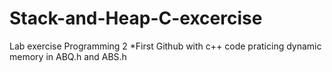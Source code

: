 # Stack-and-Heap-C-excercise
Lab exercise Programming 2
*First Github with c++ code praticing dynamic memory in ABQ.h and ABS.h
